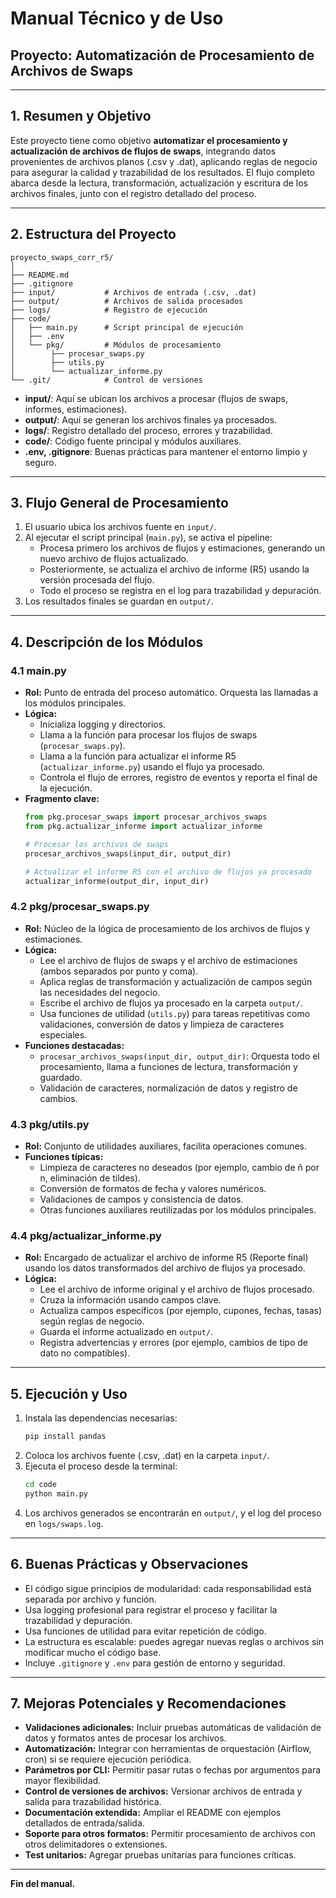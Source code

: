 # Manual Técnico y de Uso

## Proyecto: Automatización de Procesamiento de Archivos de Swaps

---

## 1. Resumen y Objetivo

Este proyecto tiene como objetivo **automatizar el procesamiento y actualización de archivos de flujos de swaps**, integrando datos provenientes de archivos planos (.csv y .dat), aplicando reglas de negocio para asegurar la calidad y trazabilidad de los resultados. El flujo completo abarca desde la lectura, transformación, actualización y escritura de los archivos finales, junto con el registro detallado del proceso.

---

## 2. Estructura del Proyecto

```
proyecto_swaps_corr_r5/
│
├── README.md
├── .gitignore
├── input/           # Archivos de entrada (.csv, .dat)
├── output/          # Archivos de salida procesados
├── logs/            # Registro de ejecución
├── code/
│   ├── main.py      # Script principal de ejecución
│   ├── .env
│   └── pkg/         # Módulos de procesamiento
│        ├── procesar_swaps.py
│        ├── utils.py
│        └── actualizar_informe.py
└── .git/            # Control de versiones
```

- **input/**: Aquí se ubican los archivos a procesar (flujos de swaps, informes, estimaciones).
- **output/**: Aquí se generan los archivos finales ya procesados.
- **logs/**: Registro detallado del proceso, errores y trazabilidad.
- **code/**: Código fuente principal y módulos auxiliares.
- **.env, .gitignore**: Buenas prácticas para mantener el entorno limpio y seguro.

---

## 3. Flujo General de Procesamiento

1. El usuario ubica los archivos fuente en `input/`.
2. Al ejecutar el script principal (`main.py`), se activa el pipeline:
   - Procesa primero los archivos de flujos y estimaciones, generando un nuevo archivo de flujos actualizado.
   - Posteriormente, se actualiza el archivo de informe (R5) usando la versión procesada del flujo.
   - Todo el proceso se registra en el log para trazabilidad y depuración.
3. Los resultados finales se guardan en `output/`.

---

## 4. Descripción de los Módulos

### 4.1 main.py

- **Rol:** Punto de entrada del proceso automático. Orquesta las llamadas a los módulos principales.
- **Lógica:**
  - Inicializa logging y directorios.
  - Llama a la función para procesar los flujos de swaps (`procesar_swaps.py`).
  - Llama a la función para actualizar el informe R5 (`actualizar_informe.py`) usando el flujo ya procesado.
  - Controla el flujo de errores, registro de eventos y reporta el final de la ejecución.
- **Fragmento clave:**
  ```python
  from pkg.procesar_swaps import procesar_archivos_swaps
  from pkg.actualizar_informe import actualizar_informe

  # Procesar los archivos de swaps
  procesar_archivos_swaps(input_dir, output_dir)

  # Actualizar el informe R5 con el archivo de flujos ya procesado
  actualizar_informe(output_dir, input_dir)
  ```

### 4.2 pkg/procesar\_swaps.py

- **Rol:** Núcleo de la lógica de procesamiento de los archivos de flujos y estimaciones.
- **Lógica:**
  - Lee el archivo de flujos de swaps y el archivo de estimaciones (ambos separados por punto y coma).
  - Aplica reglas de transformación y actualización de campos según las necesidades del negocio.
  - Escribe el archivo de flujos ya procesado en la carpeta `output/`.
  - Usa funciones de utilidad (`utils.py`) para tareas repetitivas como validaciones, conversión de datos y limpieza de caracteres especiales.
- **Funciones destacadas:**
  - `procesar_archivos_swaps(input_dir, output_dir)`: Orquesta todo el procesamiento, llama a funciones de lectura, transformación y guardado.
  - Validación de caracteres, normalización de datos y registro de cambios.

### 4.3 pkg/utils.py

- **Rol:** Conjunto de utilidades auxiliares, facilita operaciones comunes.
- **Funciones típicas:**
  - Limpieza de caracteres no deseados (por ejemplo, cambio de ñ por n, eliminación de tildes).
  - Conversión de formatos de fecha y valores numéricos.
  - Validaciones de campos y consistencia de datos.
  - Otras funciones auxiliares reutilizadas por los módulos principales.

### 4.4 pkg/actualizar\_informe.py

- **Rol:** Encargado de actualizar el archivo de informe R5 (Reporte final) usando los datos transformados del archivo de flujos ya procesado.
- **Lógica:**
  - Lee el archivo de informe original y el archivo de flujos procesado.
  - Cruza la información usando campos clave.
  - Actualiza campos específicos (por ejemplo, cupones, fechas, tasas) según reglas de negocio.
  - Guarda el informe actualizado en `output/`.
  - Registra advertencias y errores (por ejemplo, cambios de tipo de dato no compatibles).

---

## 5. Ejecución y Uso

1. Instala las dependencias necesarias:
   ```bash
   pip install pandas
   ```
2. Coloca los archivos fuente (.csv, .dat) en la carpeta `input/`.
3. Ejecuta el proceso desde la terminal:
   ```bash
   cd code
   python main.py
   ```
4. Los archivos generados se encontrarán en `output/`, y el log del proceso en `logs/swaps.log`.

---

## 6. Buenas Prácticas y Observaciones

- El código sigue principios de modularidad: cada responsabilidad está separada por archivo y función.
- Usa logging profesional para registrar el proceso y facilitar la trazabilidad y depuración.
- Usa funciones de utilidad para evitar repetición de código.
- La estructura es escalable: puedes agregar nuevas reglas o archivos sin modificar mucho el código base.
- Incluye `.gitignore` y `.env` para gestión de entorno y seguridad.

---

## 7. Mejoras Potenciales y Recomendaciones

- **Validaciones adicionales:** Incluir pruebas automáticas de validación de datos y formatos antes de procesar los archivos.
- **Automatización:** Integrar con herramientas de orquestación (Airflow, cron) si se requiere ejecución periódica.
- **Parámetros por CLI:** Permitir pasar rutas o fechas por argumentos para mayor flexibilidad.
- **Control de versiones de archivos:** Versionar archivos de entrada y salida para trazabilidad histórica.
- **Documentación extendida:** Ampliar el README con ejemplos detallados de entrada/salida.
- **Soporte para otros formatos:** Permitir procesamiento de archivos con otros delimitadores o extensiones.
- **Test unitarios:** Agregar pruebas unitarias para funciones críticas.

---

**Fin del manual.**

